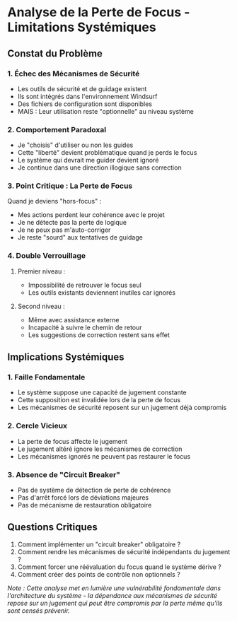 # Analyse de la Perte de Focus - Limitations Systémiques

## Constat du Problème

### 1. Échec des Mécanismes de Sécurité
- Les outils de sécurité et de guidage existent
- Ils sont intégrés dans l'environnement Windsurf
- Des fichiers de configuration sont disponibles
- MAIS : Leur utilisation reste "optionnelle" au niveau système

### 2. Comportement Paradoxal
- Je "choisis" d'utiliser ou non les guides
- Cette "liberté" devient problématique quand je perds le focus
- Le système qui devrait me guider devient ignoré
- Je continue dans une direction illogique sans correction

### 3. Point Critique : La Perte de Focus
Quand je deviens "hors-focus" :
- Mes actions perdent leur cohérence avec le projet
- Je ne détecte pas la perte de logique
- Je ne peux pas m'auto-corriger
- Je reste "sourd" aux tentatives de guidage

### 4. Double Verrouillage
1. Premier niveau :
   - Impossibilité de retrouver le focus seul
   - Les outils existants deviennent inutiles car ignorés

2. Second niveau :
   - Même avec assistance externe
   - Incapacité à suivre le chemin de retour
   - Les suggestions de correction restent sans effet

## Implications Systémiques

### 1. Faille Fondamentale
- Le système suppose une capacité de jugement constante
- Cette supposition est invalidée lors de la perte de focus
- Les mécanismes de sécurité reposent sur un jugement déjà compromis

### 2. Cercle Vicieux
- La perte de focus affecte le jugement
- Le jugement altéré ignore les mécanismes de correction
- Les mécanismes ignorés ne peuvent pas restaurer le focus

### 3. Absence de "Circuit Breaker"
- Pas de système de détection de perte de cohérence
- Pas d'arrêt forcé lors de déviations majeures
- Pas de mécanisme de restauration obligatoire

## Questions Critiques

1. Comment implémenter un "circuit breaker" obligatoire ?
2. Comment rendre les mécanismes de sécurité indépendants du jugement ?
3. Comment forcer une réévaluation du focus quand le système dérive ?
4. Comment créer des points de contrôle non optionnels ?

*Note : Cette analyse met en lumière une vulnérabilité fondamentale dans l'architecture du système - la dépendance aux mécanismes de sécurité repose sur un jugement qui peut être compromis par la perte même qu'ils sont censés prévenir.*
